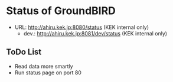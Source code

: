 # Status of GroundBIRD
- URL: http://ahiru.kek.jp:8080/status (KEK internal only)
    - dev.: http://ahiru.kek.jp:8081/dev/status (KEK internal only)

## ToDo List
- Read data more smartly
- Run status page on port 80
